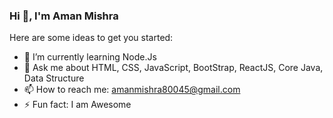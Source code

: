 ### Hi 👋, I'm Aman Mishra

<!--
**aman-shown7008/aman-shown7008** is a ✨ _special_ ✨ repository because its `README.md` (this file) appears on your GitHub profile.
-->
Here are some ideas to get you started:
- 🌱 I’m currently learning Node.Js
- 💬 Ask me about HTML, CSS, JavaScript, BootStrap, ReactJS, Core Java, Data Structure
- 📫 How to reach me: amanmishra80045@gmail.com
- ⚡ Fun fact: I am Awesome

